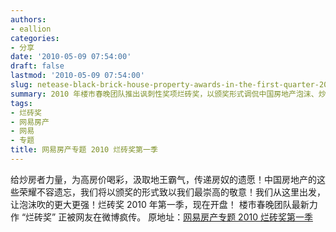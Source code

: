 ```yaml
---
authors:
- eallion
categories:
- 分享
date: '2010-05-09 07:54:00'
draft: false
lastmod: '2010-05-09 07:54:00'
slug: netease-black-brick-house-property-awards-in-the-first-quarter-2010
summary: 2010 年楼市春晚团队推出讽刺性奖项烂砖奖，以颁奖形式调侃中国房地产泡沫、炒房现象与高房价问题，引发网友热议。该奖项通过黑色幽默传递房奴困境与市场乱象，相关专题在微博广泛传播！
tags:
- 烂砖奖
- 网易房产
- 网易
- 专题
title: 网易房产专题 2010 烂砖奖第一季
---
```

给炒房者力量，为高房价喝彩，汲取地王霸气，传递房奴的遗愿！中国房地产的这些荣耀不容遗忘，我们将以颁奖的形式致以我们最崇高的敬意！我们从这里出发，让泡沫吹的更大更强！烂砖奖 2010 年第一季，现在开盘！
楼市春晚团队最新力作 “烂砖奖” 正被网友在微博疯传。
原地址：[网易房产专题 2010 烂砖奖第一季](http://gz.house.163.com/special/00873E0R/BlackBrick.html)